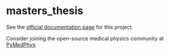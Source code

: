 # masters_thesis

See the [official documentation page](https://docs.pymedphys.com/background/autocontouring.html) for this project.

Consider joining the open-source medical physics community at [PyMedPhys](https://github.com/pymedphys/pymedphys)


